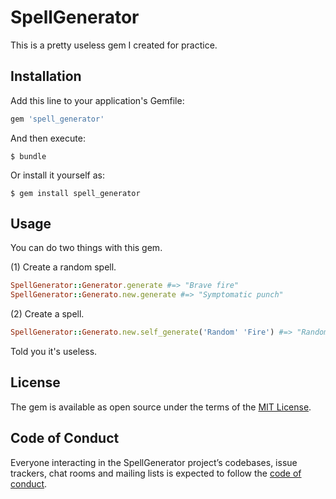 # SpellGenerator
This is a pretty useless gem I created for practice.

## Installation

Add this line to your application's Gemfile:

```ruby
gem 'spell_generator'
```

And then execute:

    $ bundle

Or install it yourself as:

    $ gem install spell_generator

## Usage
You can do two things with this gem.

(1) Create a random spell.

```ruby
SpellGenerator::Generator.generate #=> "Brave fire"
SpellGenerator::Generato.new.generate #=> "Symptomatic punch"
```

(2) Create a spell.

```ruby
SpellGenerator::Generato.new.self_generate('Random' 'Fire') #=> "Random Fire"
```

Told you it's useless.

## License

The gem is available as open source under the terms of the [MIT License](https://opensource.org/licenses/MIT).

## Code of Conduct

Everyone interacting in the SpellGenerator project’s codebases, issue trackers, chat rooms and mailing lists is expected to follow the [code of conduct](https://github.com/[USERNAME]/spell_generator/blob/master/CODE_OF_CONDUCT.md).
